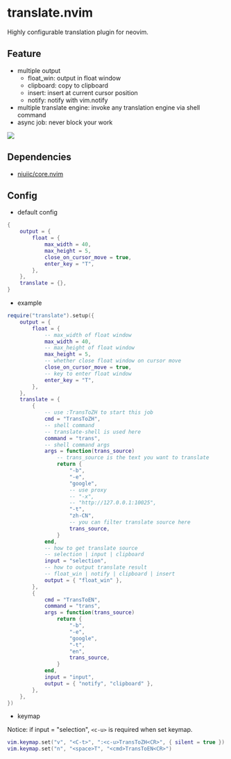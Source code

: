 # translate.nvim

Highly configurable translation plugin for neovim.

## Feature

- multiple output
  - float_win: output in float window
  - clipboard: copy to clipboard
  - insert: insert at current cursor position
  - notify: notify with vim.notify
- multiple translate engine: invoke any translation engine via shell command
- async job: never block your work

<img src="https://github.com/niuiic/assets/blob/main/translate.nvim/usage.gif" />

## Dependencies

- [niuiic/core.nvim](https://github.com/niuiic/core.nvim)

## Config

- default config

```lua
{
	output = {
		float = {
			max_width = 40,
			max_height = 5,
			close_on_cursor_move = true,
			enter_key = "T",
		},
	},
	translate = {},
}
```

- example

```lua
require("translate").setup({
	output = {
		float = {
			-- max_width of float window
			max_width = 40,
			-- max_height of float window
			max_height = 5,
			-- whether close float window on cursor move
			close_on_cursor_move = true,
			-- key to enter float window
			enter_key = "T",
		},
	},
	translate = {
		{
			-- use :TransToZH to start this job
			cmd = "TransToZH",
			-- shell command
			-- translate-shell is used here
			command = "trans",
			-- shell command args
			args = function(trans_source)
				-- trans_source is the text you want to translate
				return {
					"-b",
					"-e",
					"google",
					-- use proxy
					-- "-x",
					-- "http://127.0.0.1:10025",
					"-t",
					"zh-CN",
					-- you can filter translate source here
					trans_source,
				}
			end,
			-- how to get translate source
			-- selection | input | clipboard
			input = "selection",
			-- how to output translate result
			-- float_win | notify | clipboard | insert
			output = { "float_win" },
		},
		{
			cmd = "TransToEN",
			command = "trans",
			args = function(trans_source)
				return {
					"-b",
					"-e",
					"google",
					"-t",
					"en",
					trans_source,
				}
			end,
			input = "input",
			output = { "notify", "clipboard" },
		},
	},
})
```

- keymap

Notice: if input = "selection", `<c-u>` is required when set keymap.

```lua
vim.keymap.set("v", "<C-t>", ":<c-u>TransToZH<CR>", { silent = true })
vim.keymap.set("n", "<space>T", "<cmd>TransToEN<CR>")
```
